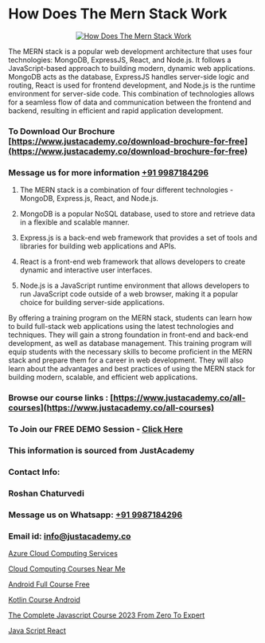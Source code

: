 # How Does The Mern Stack Work

<p align="center">
  <a href="https://justacademy.co/program-detail/mern-stack-development">
    <img src="https://justacademy.co/storage2/program_images/1704700408.webp" alt="How Does The Mern Stack Work">
  </a>
</p>


The MERN stack is a popular web development architecture that uses four technologies: MongoDB, ExpressJS, React, and Node.js. It follows a JavaScript-based approach to building modern, dynamic web applications. MongoDB acts as the database, ExpressJS handles server-side logic and routing, React is used for frontend development, and Node.js is the runtime environment for server-side code. This combination of technologies allows for a seamless flow of data and communication between the frontend and backend, resulting in efficient and rapid application development. 
### To Download Our Brochure [https://www.justacademy.co/download-brochure-for-free](https://www.justacademy.co/download-brochure-for-free)
### Message us for more information [+91 9987184296](https://api.whatsapp.com/send?phone=919987184296)
1) The MERN stack is a combination of four different technologies - MongoDB, Express.js, React, and Node.js.

2) MongoDB is a popular NoSQL database, used to store and retrieve data in a flexible and scalable manner.

3) Express.js is a back-end web framework that provides a set of tools and libraries for building web applications and APIs.

4) React is a front-end web framework that allows developers to create dynamic and interactive user interfaces.

5) Node.js is a JavaScript runtime environment that allows developers to run JavaScript code outside of a web browser, making it a popular choice for building server-side applications. 

By offering a training program on the MERN stack, students can learn how to build full-stack web applications using the latest technologies and techniques. They will gain a strong foundation in front-end and back-end development, as well as database management. This training program will equip students with the necessary skills to become proficient in the MERN stack and prepare them for a career in web development. They will also learn about the advantages and best practices of using the MERN stack for building modern, scalable, and efficient web applications.

### Browse our course links : [https://www.justacademy.co/all-courses](https://www.justacademy.co/all-courses) 
### To Join our FREE DEMO Session - [Click Here](https://www.justacademy.co/register-for-course-demo)


### This information is sourced from JustAcademy
### Contact Info:
### Roshan Chaturvedi
### Message us on Whatsapp: [+91 9987184296](https://api.whatsapp.com/send?phone=919987184296)
### Email id: [info@justacademy.co](mailto:info@justacademy.co)
                
[Azure Cloud Computing Services](https://www.linkedin.com/pulse/azure-cloud-computing-services-justacademy-sunnyvale-bjfwc?trackingId=dw22YoX9JkwcbeOqbxUVjg%3D%3D&lipi=urn%3Ali%3Apage%3Ad_flagship3_company_admin%3BJVVM%2Fef%2BR3WBKPYq3pagGw%3D%3D)

[Cloud Computing Courses Near Me](https://www.linkedin.com/pulse/cloud-computing-courses-near-me-justacademy-jaipur-jzjec?trackingId=cWVDmQxXuEeodmjej1dRTg%3D%3D&lipi=urn%3Ali%3Apage%3Ad_flagship3_company_admin%3B%2Bj%2BWkU3wSKSQ1R70zcYAcw%3D%3D)

[Android Full Course Free](https://medium.com/@AkashSingh2052/android-full-course-free-13849842cc63)

[Kotlin Course Android](https://medium.com/@ranepooja/kotlin-course-android-a29bf6890327)

[The Complete Javascript Course 2023 From Zero To Expert](https://justacademyin.github.io/Articles/The-Complete-Javascript-Course-2023-From-Zero-To-Expert)

[Java Script React](https://justacademyin.github.io/justacademy/java-script-react)

